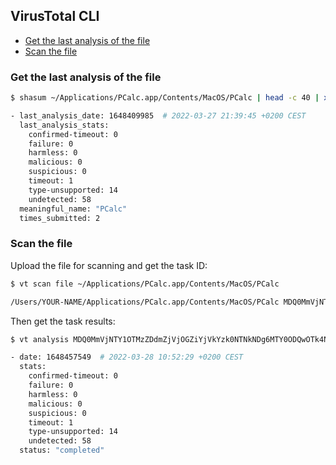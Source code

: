 ## VirusTotal CLI

<!-- MarkdownTOC -->

- [Get the last analysis of the file](#get-the-last-analysis-of-the-file)
- [Scan the file](#scan-the-file)

<!-- /MarkdownTOC -->

### Get the last analysis of the file

``` sh
$ shasum ~/Applications/PCalc.app/Contents/MacOS/PCalc | head -c 40 | xargs -I {} vt file {} --include=date --include=last_analysis_date --include=meaningful_name --include=times_submitted --include=last_analysis_stats

- last_analysis_date: 1648409985  # 2022-03-27 21:39:45 +0200 CEST
  last_analysis_stats:
    confirmed-timeout: 0
    failure: 0
    harmless: 0
    malicious: 0
    suspicious: 0
    timeout: 1
    type-unsupported: 14
    undetected: 58
  meaningful_name: "PCalc"
  times_submitted: 2
```

### Scan the file

Upload the file for scanning and get the task ID:

``` sh
$ vt scan file ~/Applications/PCalc.app/Contents/MacOS/PCalc

/Users/YOUR-NAME/Applications/PCalc.app/Contents/MacOS/PCalc MDQ0MmVjNTY1OTMzZDdmZjVjOGZiYjVkYzk0NTNkNDg6MTY0ODQwOTk4NQ==
```

Then get the task results:

``` sh
$ vt analysis MDQ0MmVjNTY1OTMzZDdmZjVjOGZiYjVkYzk0NTNkNDg6MTY0ODQwOTk4NQ== --include=date --include=stats --include=status

- date: 1648457549  # 2022-03-28 10:52:29 +0200 CEST
  stats:
    confirmed-timeout: 0
    failure: 0
    harmless: 0
    malicious: 0
    suspicious: 0
    timeout: 1
    type-unsupported: 14
    undetected: 58
  status: "completed"
```
